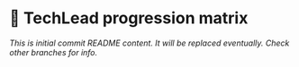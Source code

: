 # :mountain_cableway: TechLead progression matrix

*This is initial commit README content. It will be replaced eventually. Check other branches for info.*